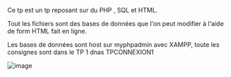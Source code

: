 Ce tp est un tp reposant sur du PHP , SQL et HTML.

Tout les fichiers sont des bases de données que l'on peut modifier à l'aide de form HTML fait en ligne.

Les bases de données sont host sur myphpadmin avec XAMPP, toute les consignes sont dans le TP 1 dnas TPCONNEXION1

![image](https://github.com/user-attachments/assets/3157e392-a1a4-4f67-a817-e64a7e2dd839)
